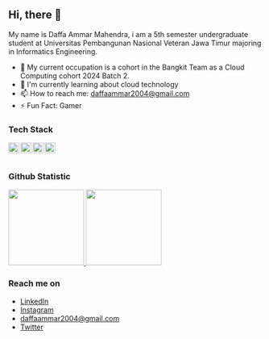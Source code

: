 ## Hi, there 👋

My name is Daffa Ammar Mahendra, i am a 5th semester undergraduate student at Universitas Pembangunan Nasional Veteran Jawa Timur majoring in Informatics Engineering.

* 🔭 My current occupation is a cohort in the Bangkit Team as a Cloud Computing cohort 2024 Batch 2.
* 🌱 I'm currently learning about cloud technology
* 📫 How to reach me: daffaammar2004@gmail.com
* ⚡ Fun Fact: Gamer

### Tech Stack
  <a href="https://java.com/"><img align="left" alt="Java" title="Java" width="21px" src="https://upload.wikimedia.org/wikipedia/en/3/30/Java_programming_language_logo.svg" /></a>
  <a href="https://www.javascript.com/"><img align="left" alt="JavaScript" title="JavaScript" width="21px" src="https://upload.wikimedia.org/wikipedia/commons/9/99/Unofficial_JavaScript_logo_2.svg" /></a>
  <a href="https://reactjs.org/"><img align="left" alt="React" title="React" width="21px" src="https://cdn.worldvectorlogo.com/logos/react-2.svg" /></a>
  <a href="https://python.org/"><img align="left" alt="Python" title="Python" width="21px" src="https://upload.wikimedia.org/wikipedia/commons/c/c3/Python-logo-notext.svg" /></a>
  <!-- 
  <a href="https://nodejs.org/"><img align="left" alt="NodeJS" title="NodeJS" width="21px" src="https://seeklogo.com/images/N/nodejs-logo-FBE122E377-seeklogo.com.png" /></a>
  <a href="https://nextjs.org/"><img align="left" alt="Next" title="Next (React SSR Framework)" width="21px" src="https://iconape.com/wp-content/files/gm/82643/svg/next-js.svg" /></a>
  -->
  <br>
  <br>

### Github Statistic
<p align="left">
<a href="https://github.com/daffaaem">
  <img height="150em" src="https://github-readme-stats-eight-theta.vercel.app/api?username=daffaaem&show_icons=true&theme=algolia&include_all_commits=true&count_private=true"/>
  <img height="150em" src="https://github-readme-stats-eight-theta.vercel.app/api/top-langs/?username=daffaaem&layout=compact&theme=algolia"/>
</a>
</p>

### Reach me on
- <a href="https://linkedin.com/in/daffaaem/">LinkedIn</a>
- <a href="https://instagram.com/daffaaem">Instagram</a>
- daffaammar2004@gmail.com
- <a href="https://x.com/Daffaaem">Twitter</a>
<!--
**daffaaem/daffaaem** is a ✨ _special_ ✨ repository because its `README.md` (this file) appears on your GitHub profile.

Here are some ideas to get you started:

- 🔭 I’m currently working on ...
- 🌱 I’m currently learning ...
- 👯 I’m looking to collaborate on ...
- 🤔 I’m looking for help with ...
- 💬 Ask me about ...
- 📫 How to reach me: ...
- 😄 Pronouns: ...
- ⚡ Fun fact: ...
-->
